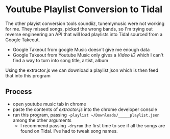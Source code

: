 # Youtube Playlist Conversion to Tidal

The other playist conversion tools soundiiz, tunemymusic were not working for me.  They missed songs, picked the wrong bands, so I'm trying out reverse engineering an API that will load playlists into Tidal sourced from a Google Takeout.

* Google Takeout from google Music doesn't give me enough data
* Google Takeout from Youtube Music only gives a _Video ID_ which I can't find a way to turn into song title, artist, album

Using the extractor.js we can download a playlist json which is then feed that into this program

## Process
* open youtube music tab in chrome
* paste the contents of _extractor.js_ into the chrome developer console
* run this program, passing `-playlist ~/Downloads/_____playlist.json` among the other arguments
  * I recommend passing `-dryrun` the first time to see if all the songs are found on Tidal.  I've had to tweak song names.
 
